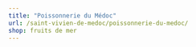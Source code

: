```yaml
---
title: "Poissonnerie du Médoc"
url: /saint-vivien-de-medoc/poissonnerie-du-medoc/
shop: fruits de mer
---
```

